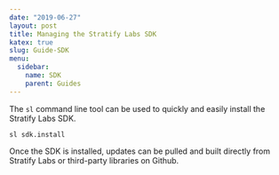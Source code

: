 ```yaml
---
date: "2019-06-27"
layout: post
title: Managing the Stratify Labs SDK
katex: true
slug: Guide-SDK
menu:
  sidebar:
    name: SDK
    parent: Guides
---
```


The `sl` command line tool can be used to quickly and easily install the Stratify Labs SDK.

```
sl sdk.install
```

Once the SDK is installed, updates can be pulled and built directly from Stratify Labs or third-party libraries on Github.